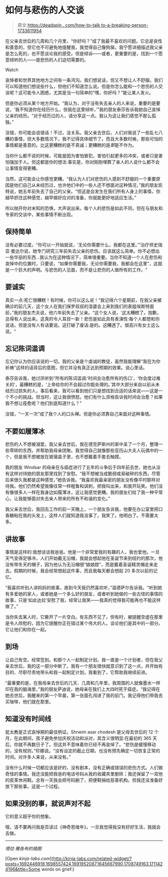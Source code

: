 # 如何与悲伤的人交谈

> 原文:[https://deadspin . com/how-to-talk to-a-breaking-person-1733611954](https://deadspin.com/how-to-talk-to-a-grieving-person-1733611954)

在父亲去世后的几周和几个月里，“你好吗？”成了我最不喜欢的问题。它总是良性和善意的，但它也不可避免地提醒我，我觉得自己像狗屎。我宁愿详细描述我父亲是怎么死的，也不愿谈论我的感受。但是倾诉——或者，更重要的是，找到一个愿意倾听的人——是悲伤的人们迫切需要的。

Watch

哀悼者和世界其他地方之间有一条鸿沟。我们想说话，但又不想让人不舒服。我们可以知道他们想说些什么，但他们不知道怎么说。但是你怎么能和一个悲伤的人交谈呢？这可能令人困惑，尤其是当一句简单的“嘿，你好吗？”能让某人发火。

但是你必须从某个地方开始。“我认为，对于没有失去亲人的人来说，重要的是要说，‘我不知道你在经历什么，但我在这里倾听，’”我的朋友泰莎告诉我她自己哀悼父亲的经历。“对于经历过的人，请分享这一点。我认为这让我们感觉不那么孤独。”

没错，你可能会说错话！不过，没关系。我父亲去世后，人们对我说了一些乱七八糟的事情，但大多数情况下，我不记得具体细节了。而且大多数时候，那些可怕的事情都是善意的。比这更糟糕的是不真诚；更糟糕的是*那*是不作为。

当你什么都不说的时候，可能是因为害怕冒犯，害怕引起更多的冲突，或者只是害怕强加于人。但这都是你的想法:事实是，你对刚刚埋葬了亲人的人说什么都不会让事情变得更糟。

当然，这可能会让你感觉更糟。“我认为人们对悲伤的人感到不舒服的一个重要原因是他们自己从未经历过，也许他们中的一些人还不想面对这种情况，”我的朋友凯特说，她五年前失去了自己的父亲。“但这是会发生在我们所有人身上的事情，你越早抓住这种感觉，越早做好应对的准备，你就能更好地适应生活。”

所以抛开你对未知的恐惧，大声说出来。每个人的悲伤是如此不同，但在与朋友和专家的交谈中，某些事情不断出现。

## 保持简单

没有必要过度。“你可以一开始就说，‘无论你需要什么，我都在这里。’”治疗师史瑞亚·曼达尔说，她专门研究三年前失去父亲的悲伤。应该就这么简单。你不必想出一些华丽的东西...我认为在这种情况下，简单很重要。当你不知道一个人在悲伤和哀悼中的位置时，只要说，“如果你需要我，无论你需要我，我都会在这里”，这就是一个巨大的声明。与悲伤的人见面，而不是让悲伤的人做所有的工作。"

## **要诚实**

真实一点:死亡很糟糕！有时候，你可以这么说！“我记得六个星期前，在我父亲被确诊的前几天，这个女人在我们保罗叔叔的湿婆会上来到我们的表姐埃斯特面前，”我的朋友杰夫说，他六年前失去了父亲。“这个女人说，‘这太糟糕了。抱歉，总得有人说出来。这真的令人耳目一新！悲伤是如此具有表演性:每个人都想和你说话，但是没有人有话要说。这打破了废话:是的。这糟透了。很高兴有女士这么说。"

## **忘记陈词滥调**

忘记你认为你应该说的一切。我的父亲是个虔诚的教徒，虽然我能理解“我在为你祈祷”这样的话背后的意图，但它并没有真正达到预期的效果。说心里话。

泰莎告诉我，她讨厌听到“所有的陈词滥调:‘时间会治愈所有的伤口’，‘你会度过难关的’，最糟糕的是，‘上帝给你的不会超过你能处理的。’其中大部分来自以前从未经历过损失的人，事后看来，我可以看到他们只是想找到合适的话来说——这是一个不小的挑战。但当时，这让我很愤怒。他们有什么资格告诉我时间会治愈？如果我不想让痊愈呢？他们到底知道什么？"

没错，“一天一次”成了我个人的口头禅。但是你必须靠自己来面对这种事情。

## 不要如履薄冰

悲伤的人不想被溺爱。我父亲去世后，我在德克萨斯州的家中呆了一个月，整理一些零碎的东西，并帮助我母亲团聚。我觉得自己就像那些亚历山大夫人玩偶中的一个，但是我不想被放在玻璃盒子里，也不想戴着手套去触摸。

我的朋友 Windsar 的母亲在与癌症进行了五年的斗争后于四年前去世，她也从没有这样对待她的朋友那里找到了安慰。“我不想被当成脆弱或易破碎的东西，尽管后来很久我都是这种感觉，”她告诉我。“我喜欢我最亲密的朋友没有像平时那样对待我。他们仍然希望我像往常一样粗鲁和讽刺，把我叫出来，和我开玩笑。他们没有像很多人一样在我身边如履薄冰，这让我感觉更糟。我的朋友们给了我一种平常心，让我能够面对失去亲人带来的所有不和谐的变化。”

我父亲去世后，我回去工作的前一天晚上，一个朋友告诉我，他要在办公室里把口香糖粘在我的头发上，这样人们就知道我没事了。我笑了。他明白了。不需要太多。

## 讲故事

事情是这样的:我想谈谈我爸爸。他是一个非常爱我的有趣的人，我也爱他。一旦天气变得足够冷，人们开始戴无沿帽，我就会想起他在圣诞节来到纽约的那次，他没有带冬天的帽子，因为他认为无沿帽很“娘娘腔”，而是戴着圣诞精灵帽走来走去。假期的时候，我会经常想起这件事，而且我每天都会想起 20 多次以前的记忆。

“我喜欢听别人讲妈妈的故事，直到今天我仍然喜欢听，”温德萨尔告诉我。“听到她有多爱她的家人，或者她是一个多么好的朋友，或者听到她做的一些古怪的事情的故事，只是‘如此达拉’安慰了我，经常让我笑——我真的觉得我可能再也不能这样做了。”

当你失去某人时，它撕开了一片空白。有东西不见了。但有时，被提醒空虚在那里是令人欣慰的，因为它提醒你正在错过某个伟大的人。谈论他们是其中的一部分。它让他们和你在一起。

## **到场**

让自己有空。经常签到。和那个人一起制定计划。我一直是一个计划者，但在我父亲去世后，我的这一部分中断了。我有一个朋友很快就意识到了这一点，并开始有目的、尽职尽责地带头和我一起制定计划。我看到了，它帮助我继续前进。

“最重要的是，在我母亲去世后的几天、几周和几年里，我周围的人就像墨水一样印在我的脑海里，”我的朋友萨迪说，她母亲在我们上大四时死于癌症。“我记得在她去世后，我醒来的第一个早晨，第一张面孔闯进了我的前门。我记得他们带我去买咖啡，他们就在那里。

## **知道没有时间线**

犹太教是正式哀悼期的最佳例证。Shneim asar chodesh 是父母去世后的 12 个月，在此期间，孩子避免参加庆祝活动和派对，其含义很明显:在最初的 365 天后，你就不再数日子了。但这并不意味着你已经不再哀悼了。“悲伤是缓慢移动的，没有规则，”珍娜说。“没有设定的截止日期，也没有预先确定一切恢复正常的时间。对许多人来说，从来没有。”

没有什么时候一切都应该是好的，没有剧本，没有正确或错误的悲伤方式。人们做奇怪的事情。我还没能把我爸的电话号码从我的收藏夹里删除；我还保留了一双他的皮革休闲鞋。总有一天我会把号码删了，把便鞋捐给慈善机构。但我还没准备好放下那些事。这是一个过程。

## **如果没别的事，就说声对不起**

它的意义超乎你的想象。

哦，请不要再问我是否读过《神奇思维年》。一旦我觉得我没有好好生活，我就会去做。

* * *

*塔拉·雅各布的插图*

[Open *kinja-labs.com*](http://kinja-labs.com/related-widget/?posts=1692446918,1698557424,1691952087,1645667990,1708749163,1711424196&title=Some words on grief:)